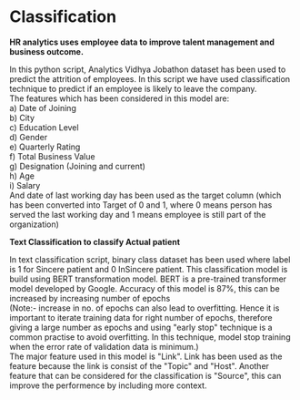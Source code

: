 # Classification
**HR analytics uses employee data to improve talent management and business outcome.**

In this python script, Analytics Vidhya Jobathon dataset has been used to predict the attrition of employees.
In this script we have used classification technique to predict if an employee is likely to leave the company.<br/>
The features which has been considered in this model are:<br/>
a) Date of Joining<br/>
b) City<br/>
c) Education Level<br/>
d) Gender<br/>
e) Quarterly Rating<br/>
f) Total Business Value<br/>
g) Designation (Joining and current)<br/>
h) Age<br/>
i) Salary<br/>
And date of last working day has been used as the target column (which has been converted into Target of 0 and 1, 
where 0 means person has served the last working day and 1 means employee is still part of the organization)


**Text Classification to classify Actual patient**

In text classification script, binary class dataset has been used where label is 1 for Sincere patient and 0 InSincere patient.
This classification model is build using BERT transformation model. BERT is a pre-trained transformer model developed by Google.
Accuracy of this model is 87%, this can be increased by increasing number of epochs<br/>
(Note:- increase in no. of epochs can also lead to overfitting. Hence it is important to iterate training data for right number of epochs, 
therefore giving a large number as epochs and using "early stop" technique is a common practise to avoid overfitting. 
In this technique, model stop training when the error rate of validation data is minimum.)<br/>
The major feature used in this model is "Link". Link has been used as the feature because the link is consist of the "Topic" and "Host".
Another feature that can be considered for the classification is "Source", this can improve the performence by including more context.
